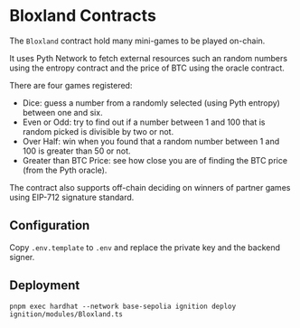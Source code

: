 # Bloxland Contracts

The `Bloxland` contract hold many mini-games to be played on-chain.

It uses Pyth Network to fetch external resources such an random numbers using
the entropy contract and the price of BTC using the oracle contract.

There are four games registered:

- Dice: guess a number from a randomly selected (using Pyth entropy) between
  one and six.
- Even or Odd: try to find out if a number between 1 and 100 that is random
  picked is divisible by two or not.
- Over Half: win when you found that a random number between 1 and 100 is
  greater than 50 or not.
- Greater than BTC Price: see how close you are of finding the BTC price (from
  the Pyth oracle).

The contract also supports off-chain deciding on winners of partner games using
EIP-712 signature standard.

## Configuration

Copy `.env.template` to `.env` and replace the private key and the backend signer.

## Deployment

```shell
pnpm exec hardhat --network base-sepolia ignition deploy ignition/modules/Bloxland.ts
```
